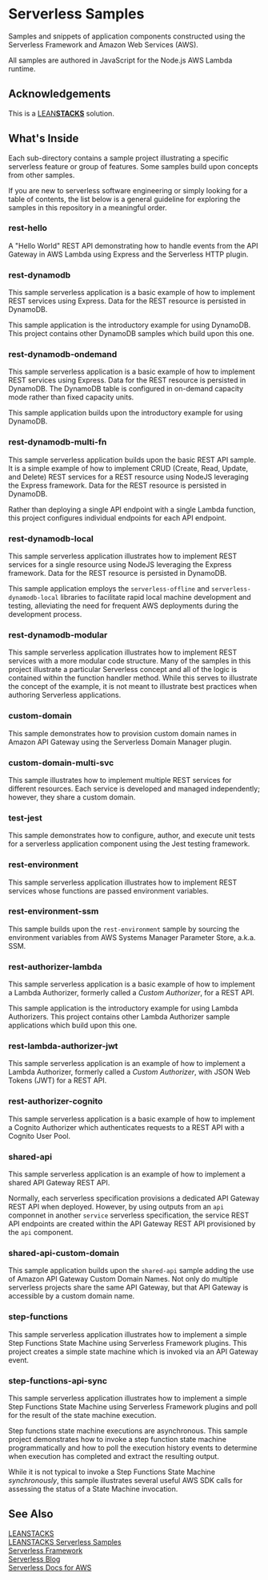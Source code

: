 # Serverless Samples

Samples and snippets of application components constructed using the Serverless Framework and Amazon Web Services (AWS). 

All samples are authored in JavaScript for the Node.js AWS Lambda runtime.

## Acknowledgements

This is a [LEAN**STACKS**](https://leanstacks.com/) solution.

## What's Inside

Each sub-directory contains a sample project illustrating a specific serverless feature or group of features. Some samples build upon concepts from other samples. 

If you are new to serverless software engineering or simply looking for a table of contents, the list below is a general guideline for exploring the samples in this repository in a meaningful order.

### rest-hello

A "Hello World" REST API demonstrating how to handle events from the API Gateway in AWS Lambda using Express and the Serverless HTTP plugin.

### rest-dynamodb

This sample serverless application is a basic example of how to implement REST services using Express. Data for the REST resource is persisted in DynamoDB.

This sample application is the introductory example for using DynamoDB. This project contains other DynamoDB samples which build upon this one.

### rest-dynamodb-ondemand

This sample serverless application is a basic example of how to implement REST services using Express. Data for the REST resource is persisted in DynamoDB. The DynamoDB table is configured in on-demand capacity mode rather than fixed capacity units.

This sample application builds upon the introductory example for using DynamoDB.

### rest-dynamodb-multi-fn

This sample serverless application builds upon the basic REST API sample. It is a simple example of how to implement CRUD (Create, Read, Update, and Delete) REST services for a REST resource using NodeJS leveraging the Express framework. Data for the REST resource is persisted in DynamoDB.

Rather than deploying a single API endpoint with a single Lambda function, this project configures individual endpoints for each API endpoint.

### rest-dynamodb-local

This sample serverless application illustrates how to implement REST services for a single resource using NodeJS leveraging the Express framework. Data for the REST resource is persisted in DynamoDB.

This sample application employs the `serverless-offline` and `serverless-dynamodb-local` libraries to facilitate rapid local machine development and testing, alleviating the need for frequent AWS deployments during the development process.

### rest-dynamodb-modular

This sample serverless application illustrates how to implement REST services with a more modular code structure. Many of the samples in this project illustrate a particular Serverless concept and all of the logic is contained within the function handler method. While this serves to illustrate the concept of the example, it is not meant to illustrate best practices when authoring Serverless applications.

### custom-domain

This sample demonstrates how to provision custom domain names in Amazon API Gateway using the Serverless Domain Manager plugin.

### custom-domain-multi-svc

This sample illustrates how to implement multiple REST services for different resources. Each service is developed and managed independently; however, they share a custom domain. 

### test-jest

This sample demonstrates how to configure, author, and execute unit tests for a serverless application component using the Jest testing framework.

### rest-environment

This sample serverless application illustrates how to implement REST services whose functions are passed environment variables.

### rest-environment-ssm

This sample builds upon the `rest-environment` sample by sourcing the environment variables from AWS Systems Manager Parameter Store, a.k.a. SSM.

### rest-authorizer-lambda

This sample serverless application is a basic example of how to implement a Lambda Authorizer, formerly called a *Custom Authorizer*, for a REST API.

This sample application is the introductory example for using Lambda Authorizers. This project contains other Lambda Authorizer sample applications which build upon this one.

### rest-lambda-authorizer-jwt

This sample serverless application is an example of how to implement a Lambda Authorizer, formerly called a *Custom Authorizer*, with JSON Web Tokens (JWT) for a REST API.

### rest-authorizer-cognito

This sample serverless application is a basic example of how to implement a Cognito Authorizer which authenticates requests to a REST API with a Cognito User Pool.

### shared-api

This sample serverless application is an example of how to implement a shared API Gateway REST API.

Normally, each serverless specification provisions a dedicated API Gateway REST API when deployed. However, by using outputs from an `api` componnet in another `service` serverless specification, the service REST API endpoints are created within the API Gateway REST API provisioned by the `api` component.

### shared-api-custom-domain

This sample application builds upon the `shared-api` sample adding the use of Amazon API Gateway Custom Domain Names.  Not only do multiple serverless projects share the same API Gateway, but that API Gateway is accessible by a custom domain name.

### step-functions

This sample serverless application illustrates how to implement a simple Step Functions State Machine using Serverless Framework plugins. This project creates a simple state machine which is invoked via an API Gateway event.

### step-functions-api-sync

This sample serverless application illustrates how to implement a simple Step Functions State Machine using Serverless Framework plugins and poll for the result of the state machine execution. 

Step functions state machine executions are asynchronous. This sample project demonstrates how to invoke a step function state machine programmatically and how to poll the execution history events to determine when execution has completed and extract the resulting output.

While it is not typical to invoke a Step Functions State Machine *synchronously*, this sample illustrates several useful AWS SDK calls for assessing the status of a State Machine invocation.

## See Also

[LEANSTACKS][leanstacks]  
[LEANSTACKS Serverless Samples][ls-serverless]  
[Serverless Framework][sls]  
[Serverless Blog][sls-blog]  
[Serverless Docs for AWS][sls-aws]  

[leanstacks]: https://leanstacks.com/ "LEANSTACKS"
[ls-serverless]: https://leanstacks.com/stacks.html#serverless-samples "Serverless Samples | LEANSTACKS"
[sls]: https://serverless.com/ "Serverless Framework"
[sls-blog]: https://serverless.com/blog/ "Blog | Serverless Framework"
[sls-aws]: https://serverless.com/framework/docs/providers/aws/ "AWS Documentation | Serverless Framework"